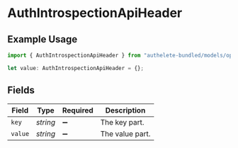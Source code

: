 # AuthIntrospectionApiHeader

## Example Usage

```typescript
import { AuthIntrospectionApiHeader } from "authelete-bundled/models/operations";

let value: AuthIntrospectionApiHeader = {};
```

## Fields

| Field              | Type               | Required           | Description        |
| ------------------ | ------------------ | ------------------ | ------------------ |
| `key`              | *string*           | :heavy_minus_sign: | The key part.      |
| `value`            | *string*           | :heavy_minus_sign: | The value part.    |